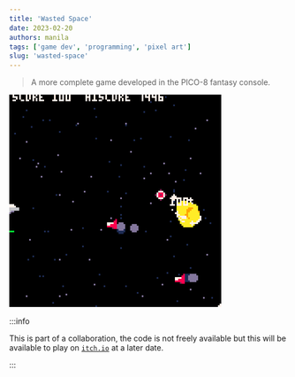 ```yaml
---
title: 'Wasted Space'
date: 2023-02-20
authors: manila
tags: ['game dev', 'programming', 'pixel art']
slug: 'wasted-space'
---
```


> A more complete game developed in the PICO-8 fantasy console.

![Wasted Space Demo](./demo.gif)

<!-- truncate -->

:::info

This is part of a collaboration, the code is not freely available but this will be available to play on [`itch.io`](https://itch.io) at a later date.

:::
